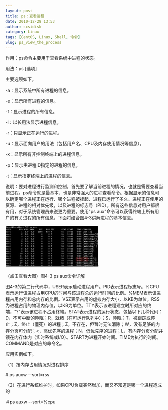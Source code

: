 ```yaml
---
layout: post
title: ps：查看进程
date: 2010-12-28 13:53
author: scsidisk
category: Linux
tags: [CentOS, Linux, Shell, 命令]
Slug: ps_view_the_process
---
```


作用：ps命令主要用于查看系统中进程的状态。

用法：ps [选项]

主要选项如下。

-a：显示系统中所有进程的信息。

-e：显示所有进程的信息。

-f：显示进程的所有信息。

-l：以长用法显示进程信息。

-r：只显示正在运行的进程。

-u：显示面向用户的用法（包括用户名、CPU及内存使用情况等信息）。

-x：显示所有非控制终端上的进程信息。

-p：显示由进程ID指定的进程的信息。

-t：显示指定终端上的进程的信息。

说明：要对进程进行监测和控制，首先要了解当前进程的情况，也就是需要查看当前进程。ps命令就是最基本、也是非常强大的进程查看命令。根据显示的信息可以确定哪个进程正在运行、哪个进程被挂起、进程已运行了多久、进程正在使用的资源、进程的相对优先级，以及进程的标志号（PID）。所有这些信息对用户都很有用，对于系统管理员来说更为重要。使用"ps
aux"命令可以获得终端上所有用户的有关进程的所有信息，下面将结合图4-3讲解进程的基本信息。

![103747619](/images/2010/12/103747619-300x134.jpg)

（点击查看大图）图4-3 ps aux命令详解

图4-3的第二行代码中，USER表示启动进程用户。PID表示进程标志号。%CPU表示运行该进程占用CPU的时间与该进程总的运行时间的比例。%MEM表示该进程占用内存和总内存的比例。VSZ表示占用的虚拟内存大小，以KB为单位。RSS为进程占用的物理内存值，以KB为单位。TTY表示该进程建立时所对应的终端，"?"表示该进程不占用终端。STAT表示进程的运行状态，包括以下几种代码：D，不可中断的睡眠；R，就绪（在可运行队列中）；S，睡眠；T，被跟踪或停止；Z，终止（僵死）的进程；Z，不存在，但暂时无法消除；W，没有足够的内存分页可分配；\<，高优先序的进程；N，低优先序的进程；L，有内存分页分配并锁在内存体内（实时系统或I/O）。START为进程开始时间。TIME为执行的时间。COMMAND是对应的命令名。

应用实例如下。

（1）按内存占用情况对进程排序

\# ps auxw --sort=rss

（2）在进行系统维护时，如果CPU负载突然增加，而又不知道是哪一个进程造成的

＃ps auxw --sort=%cpu

<div class="posttagsblock">
</div>

